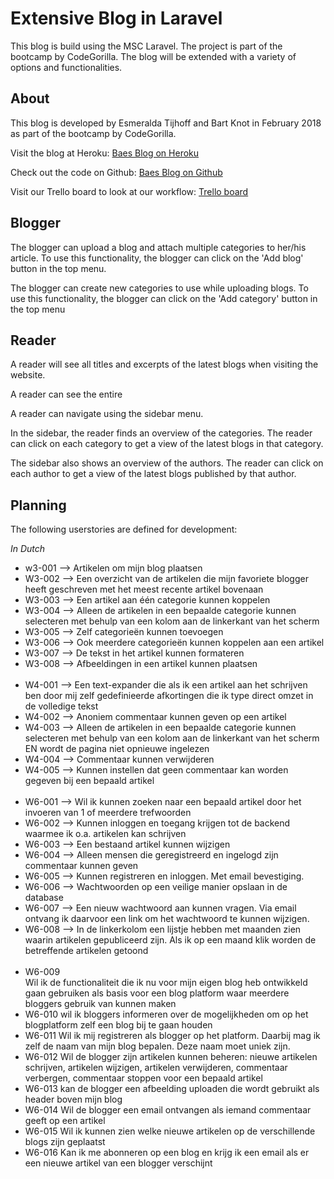 <h1>Extensive Blog in Laravel</h1>
<p>This blog is build using the MSC Laravel. The project is part of the bootcamp by CodeGorilla. The blog will be extended with a variety of options and functionalities.</p>

<h2>About</h2>
<p>This blog is developed by Esmeralda Tijhoff and Bart Knot in February 2018 as part of the bootcamp by CodeGorilla.</p>
<p>Visit the blog at Heroku: <a href='http://secure-cliffs-14197.herokuapp.com/index.php' target='blank'>Baes Blog on Heroku</a></p>
<p>Check out the code on Github: <a href="https://github.com/Esmoves/laravel_blog_2" target='blank'>Baes Blog on Github</a></p>
<p>Visit our Trello board to look at our workflow: <a href="https://trello.com/b/9dESllEM" target="blank">Trello board</a></p>

<h2>Blogger</h2>
<p>The blogger can upload a blog and attach multiple categories to her/his article. To use this functionality, the blogger can click on the 'Add blog' button in the top menu.</p>
<p>The blogger can create new categories to use while uploading blogs. To use this functionality, the blogger can click on the 'Add category' button in the top menu</p>

<h2>Reader</h2>
<p>A reader will see all titles and excerpts of the latest blogs when visiting the website.</p>
<p>A reader can see the entire  
<p>A reader can navigate using the sidebar menu.</p>
<p>In the sidebar, the reader finds an overview of the categories. The reader can click on each category to get a view of the latest blogs in that category.</p>
<p>The sidebar also shows an overview of the authors. The reader can click on each author to get a view of the latest blogs published by that author.</p>    

<h2>Planning</h2>
<p>The following userstories are defined for development:</p>
<em>In Dutch</em>

<ul>

  <li> w3-001 --> Artikelen om mijn blog plaatsen</li>
  <li> W3-002 --> Een overzicht van de artikelen die mijn favoriete blogger heeft geschreven met het meest recente artikel bovenaan</li>
  <li> W3-003 --> Een artikel aan één categorie kunnen koppelen</li>
  <li> W3-004 --> Alleen de artikelen in een bepaalde categorie kunnen selecteren met behulp van een kolom aan de linkerkant van het scherm</li>
  <li> W3-005 --> Zelf categorieën kunnen toevoegen</li>
  <li> W3-006 --> Ook meerdere categorieën kunnen koppelen aan een artikel</li>
  <li> W3-007 --> De tekst in het artikel kunnen formateren </li>
  <li> W3-008 --> Afbeeldingen in een artikel kunnen plaatsen</li>
  <br />

  <li> W4-001 --> Een text-expander die als ik een artikel aan het schrijven ben door mij zelf gedefinieerde afkortingen die ik type direct omzet in de volledige tekst</li>
  <li> W4-002 --> Anoniem commentaar kunnen geven op een artikel</li>
  <li> W4-003 --> Alleen de artikelen in een bepaalde categorie kunnen selecteren met behulp van een kolom aan de linkerkant van het scherm EN wordt de pagina niet opnieuwe ingelezen</li>
  <li> W4-004 --> Commentaar kunnen verwijderen</li>
  <li> W4-005 --> Kunnen instellen dat geen commentaar kan worden gegeven bij een bepaald artikel</li>

  <br />
  <li> W6-001 --> Wil ik kunnen zoeken naar een bepaald artikel door het invoeren van 1 of meerdere trefwoorden</li>
  <li> W6-002 --> Kunnen inloggen en toegang krijgen tot de backend waarmee ik o.a. artikelen kan schrijven</li>
  <li> W6-003 --> Een bestaand artikel kunnen wijzigen</li>
  <li> W6-004 --> Alleen mensen die geregistreerd en ingelogd zijn commentaar kunnen geven</li>
  <li> W6-005 --> Kunnen registreren en inloggen. Met email bevestiging. </li>
  <li> W6-006 --> Wachtwoorden op een veilige manier opslaan in de database</li>
  <li> W6-007 --> Een nieuw wachtwoord aan kunnen vragen. Via email ontvang ik daarvoor een link om het wachtwoord te kunnen wijzigen.</li>
  <li> W6-008 --> In de linkerkolom een lijstje hebben met maanden zien waarin artikelen gepubliceerd zijn. Als ik op een maand klik worden de betreffende artikelen getoond</li>

  <br />
  <li> W6-009</li> Wil ik de functionaliteit die ik nu voor mijn eigen blog heb ontwikkeld gaan gebruiken als basis voor een blog platform waar meerdere bloggers gebruik van kunnen maken</li>
  <li> W6-010 wil ik bloggers informeren over de mogelijkheden om op het blogplatform zelf een blog bij te gaan houden</li>
  <li> W6-011 Wil ik mij registreren als blogger op het platform. Daarbij mag ik zelf de naam van mijn blog bepalen. Deze naam moet uniek zijn. </li>
  <li> W6-012 Wil de blogger zijn artikelen kunnen beheren: nieuwe artikelen schrijven, artikelen wijzigen, artikelen verwijderen, commentaar verbergen, commentaar stoppen voor een bepaald artikel</li>
  <li> W6-013 kan de blogger een afbeelding uploaden die wordt gebruikt als header boven mijn blog</li>
  <li> W6-014 Wil de blogger een email ontvangen als iemand commentaar geeft op een artikel</li>
  <li> W6-015 Wil ik kunnen zien welke nieuwe artikelen op de verschillende blogs zijn geplaatst </li>
  <li> W6-016 Kan ik me abonneren op een blog en krijg ik een email als er een nieuwe artikel van een blogger verschijnt</li>


</ul>

